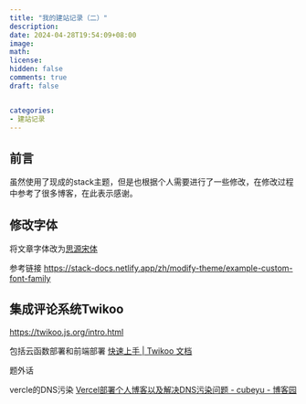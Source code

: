 ```yaml
---
title: "我的建站记录（二）"
description: 
date: 2024-04-28T19:54:09+08:00
image: 
math: 
license: 
hidden: false
comments: true
draft: false


categories:
- 建站记录
---
```


## 前言

虽然使用了现成的stack主题，但是也根据个人需要进行了一些修改，在修改过程中参考了很多博客，在此表示感谢。



## 修改字体

将文章字体改为[思源宋体](https://fonts.google.com/noto/specimen/Noto+Serif+SC)

参考链接 https://stack-docs.netlify.app/zh/modify-theme/example-custom-font-family

## 集成评论系统Twikoo

https://twikoo.js.org/intro.html

包括云函数部署和前端部署 [快速上手 | Twikoo 文档](https://twikoo.js.org/quick-start.html)

题外话 

vercle的DNS污染 [Vercel部署个人博客以及解决DNS污染问题 - cubeyu - 博客园](https://www.cnblogs.com/cubeyu/articles/17451621.html)